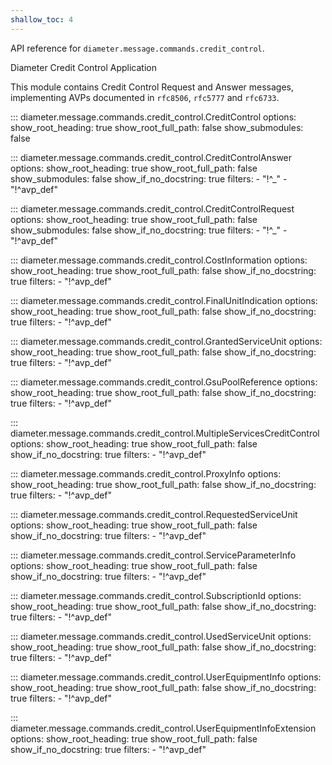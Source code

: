 ```yaml
---
shallow_toc: 4
---
```

API reference for `diameter.message.commands.credit_control`.

Diameter Credit Control Application

This module contains Credit Control Request and Answer messages, implementing
AVPs documented in `rfc8506`, `rfc5777` and `rfc6733`.

::: diameter.message.commands.credit_control.CreditControl
    options:
      show_root_heading: true
      show_root_full_path: false
      show_submodules: false


::: diameter.message.commands.credit_control.CreditControlAnswer
    options:
      show_root_heading: true
      show_root_full_path: false
      show_submodules: false
      show_if_no_docstring: true
      filters:
        - "!^_"
        - "!^avp_def"


::: diameter.message.commands.credit_control.CreditControlRequest
    options:
      show_root_heading: true
      show_root_full_path: false
      show_submodules: false
      show_if_no_docstring: true
      filters:
        - "!^_"
        - "!^avp_def"


::: diameter.message.commands.credit_control.CostInformation
    options:
      show_root_heading: true
      show_root_full_path: false
      show_if_no_docstring: true
      filters:
        - "!^avp_def"


::: diameter.message.commands.credit_control.FinalUnitIndication
    options:
      show_root_heading: true
      show_root_full_path: false
      show_if_no_docstring: true
      filters:
        - "!^avp_def"


::: diameter.message.commands.credit_control.GrantedServiceUnit
    options:
      show_root_heading: true
      show_root_full_path: false
      show_if_no_docstring: true
      filters:
        - "!^avp_def"


::: diameter.message.commands.credit_control.GsuPoolReference
    options:
      show_root_heading: true
      show_root_full_path: false
      show_if_no_docstring: true
      filters:
        - "!^avp_def"


::: diameter.message.commands.credit_control.MultipleServicesCreditControl
    options:
      show_root_heading: true
      show_root_full_path: false
      show_if_no_docstring: true
      filters:
        - "!^avp_def"


::: diameter.message.commands.credit_control.ProxyInfo
    options:
      show_root_heading: true
      show_root_full_path: false
      show_if_no_docstring: true
      filters:
        - "!^avp_def"


::: diameter.message.commands.credit_control.RequestedServiceUnit
    options:
      show_root_heading: true
      show_root_full_path: false
      show_if_no_docstring: true
      filters:
        - "!^avp_def"


::: diameter.message.commands.credit_control.ServiceParameterInfo
    options:
      show_root_heading: true
      show_root_full_path: false
      show_if_no_docstring: true
      filters:
        - "!^avp_def"


::: diameter.message.commands.credit_control.SubscriptionId
    options:
      show_root_heading: true
      show_root_full_path: false
      show_if_no_docstring: true
      filters:
        - "!^avp_def"


::: diameter.message.commands.credit_control.UsedServiceUnit
    options:
      show_root_heading: true
      show_root_full_path: false
      show_if_no_docstring: true
      filters:
        - "!^avp_def"


::: diameter.message.commands.credit_control.UserEquipmentInfo
    options:
      show_root_heading: true
      show_root_full_path: false
      show_if_no_docstring: true
      filters:
        - "!^avp_def"


::: diameter.message.commands.credit_control.UserEquipmentInfoExtension
    options:
      show_root_heading: true
      show_root_full_path: false
      show_if_no_docstring: true
      filters:
        - "!^avp_def"